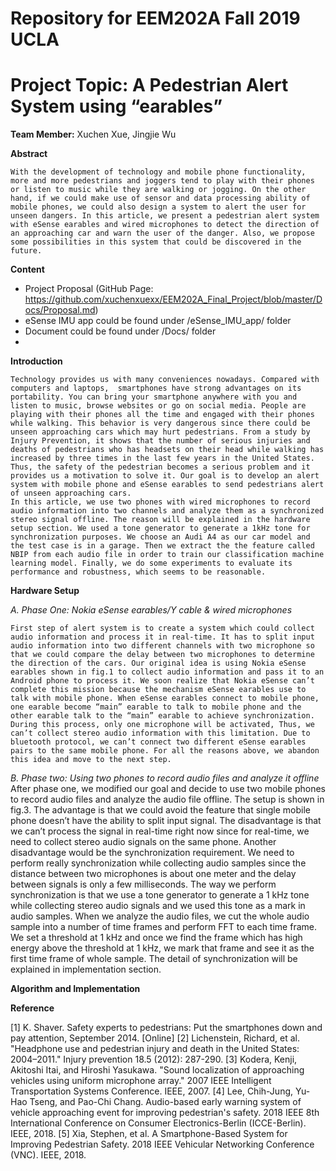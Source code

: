 # Repository for EEM202A Fall 2019 UCLA
# Project Topic: A Pedestrian Alert System using “earables”

__Team Member:__ Xuchen Xue, Jingjie Wu

__Abstract__ 

    With the development of technology and mobile phone functionality, more and more pedestrians and joggers tend to play with their phones or listen to music while they are walking or jogging. On the other hand, if we could make use of sensor and data processing ability of mobile phones, we could also design a system to alert the user for unseen dangers. In this article, we present a pedestrian alert system with eSense earables and wired microphones to detect the direction of an approaching car and warn the user of the danger. Also, we propose some possibilities in this system that could be discovered in the future. 

__Content__

  * Project Proposal (GitHub Page: https://github.com/xuchenxuexx/EEM202A_Final_Project/blob/master/Docs/Proposal.md)
  * eSense IMU app could be found under /eSense_IMU_app/ folder
  * Document could be found under /Docs/ folder
  * 

__Introduction__

    Technology provides us with many conveniences nowadays. Compared with computers and laptops,  smartphones have strong advantages on its portability. You can bring your smartphone anywhere with you and listen to music, browse websites or go on social media. People are playing with their phones all the time and engaged with their phones while walking. This behavior is very dangerous since there could be unseen approaching cars which may hurt pedestrians. From a study by Injury Prevention, it shows that the number of serious injuries and deaths of pedestrians who has headsets on their head while walking has increased by three times in the last few years in the United States. Thus, the safety of the pedestrian becomes a serious problem and it provides us a motivation to solve it. Our goal is to develop an alert system with mobile phone and eSense earables to send pedestrians alert of unseen approaching cars.
    In this article, we use two phones with wired microphones to record audio information into two channels and analyze them as a synchronized stereo signal offline. The reason will be explained in the hardware setup section. We used a tone generator to generate a 1kHz tone for synchronization purposes. We choose an Audi A4 as our car model and the test case is in a garage. Then we extract the the feature called NBIP from each audio file in order to train our classification machine learning model. Finally, we do some experiments to evaluate its performance and robustness, which seems to be reasonable.

__Hardware Setup__

_A. Phase One: Nokia eSense earables/Y cable & wired microphones_

    First step of alert system is to create a system which could collect audio information and process it in real-time. It has to split input audio information into two different channels with two microphone so that we could compare the delay between two microphones to determine the direction of the cars. Our original idea is using Nokia eSense earables shown in fig.1 to collect audio information and pass it to an Android phone to process it. We soon realize that Nokia eSense can’t complete this mission because the mechanism eSense earables use to talk with mobile phone. When eSense earables connect to mobile phone, one earable become “main” earable to talk to mobile phone and the other earable talk to the “main” earable to achieve synchronization. During this process, only one microphone will be activated, Thus, we can’t collect stereo audio information with this limitation. Due to bluetooth protocol, we can’t connect two different eSense earables pairs to the same mobile phone. For all the reasons above, we abandon this idea and move to the next step.

_B. Phase two: Using two phones to record audio files and analyze it offline_
    After phase one, we modified our goal and decide to use two mobile phones to record audio files and analyze the audio file offline. The setup is shown in fig.3. The advantage is that we could avoid the feature that single mobile phone doesn’t have the ability to split input signal. The disadvantage is that we can’t process the signal in real-time right now since for real-time, we need to collect stereo audio signals on the same phone. Another disadvantage would be the synchronization requirement. We need to perform really synchronization while collecting audio samples since the distance between two microphones is about one meter and the delay between signals is only a few milliseconds. The way we perform synchronization is that we use a tone generator to generate a 1 kHz tone while collecting stereo audio signals and we used this tone as a mark in audio samples. When we analyze the audio files, we cut the whole audio sample into a number of time frames and perform FFT to each time frame. We set a threshold at 1 kHz and once we find the frame which has high energy above the threshold at 1 kHz, we mark that frame and see it as the first time frame of whole sample. The detail of synchronization will be explained in implementation section. 

__Algorithm and Implementation__




__Reference__

[1] K. Shaver. Safety experts to pedestrians: Put the smartphones down and pay attention,          September 2014. [Online]
[2] Lichenstein, Richard, et al. "Headphone use and pedestrian injury and death in the United        States: 2004–2011." Injury prevention 18.5 (2012): 287-290.
[3] Kodera, Kenji, Akitoshi Itai, and Hiroshi Yasukawa. "Sound localization of approaching vehicles using uniform microphone array." 2007 IEEE Intelligent Transportation Systems Conference. IEEE, 2007.
[4] Lee, Chih-Jung, Yu-Hao Tseng, and Pao-Chi Chang. Audio-based early warning system of vehicle approaching event for improving pedestrian's safety. 2018 IEEE 8th International Conference on Consumer Electronics-Berlin (ICCE-Berlin). IEEE, 2018.
[5] Xia, Stephen, et al. A Smartphone-Based System for Improving Pedestrian Safety. 2018 IEEE Vehicular Networking Conference (VNC). IEEE, 2018.
